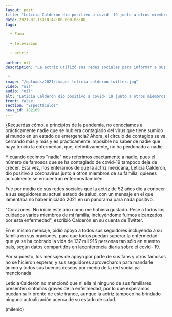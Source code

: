 ```yaml
---
layout: post
title: "Leticia Calderón dio positivo a covid- 19 junto a otros miembros de su familia"
date: 2021-01-15T18:47:00.000-06:00
tags:
  
  - Fama
  
  - television
  
  - actriz
  
author: nil
description: "La actriz utilizó sus redes sociales para informar a sus seguidores de su estado de salud.   "
image: "/uploads/2021/images-leticia-calderon-twitter.jpg"
video: "nil"
audio: "nil"
alt: "Leticia Calderón dio positivo a covid- 19 junto a otros miembros de su familia"
front: false
section: "Espectáculos"
news_id: 182169
---
```


¿Recuerdas cómo, a principios de la pandemia, no conocíamos a prácticamente nadie que se hubiera contagiado del virus que tiene sumido al mundo en un estado de emergencia? Ahora, el círculo de contagios se va cerrando más y más y es prácticamente imposible no saber de nadie que haya tenido la enfermedad, que, definitivamente, no ha perdonado a nadie. 

Y cuando decimos "nadie" nos referimos exactamente a nadie, pues el número de famosos que se ha contagiado de covid-19 tampoco deja de crecer. Esta vez, nos enteramos de que la actriz mexicana, Leticia Calderón, dio positivo a coronavirus junto a otros miembros de su familia, quienes actualmente se encuentran enfermos también. 

Fue por medio de sus redes sociales que la actriz de 52 años dio a conocer a sus seguidores su actual estado de salud, con un mensaje en el que lamentaba no haber iniciado 2021 en un panorama para nada positivo.

"Corazones. No inicie este año como me hubiera gustado. Pese a todos los cuidados varios miembros de mi familia, incluyéndome fuimos alcanzados por esta enfermedad", escribió Calderón en su cuenta de Twitter. 

En el mismo mensaje, pidió apoyo a todos sus seguidores incluyendo a su familia en sus oraciones, para que todos puedan superar la enfermedad que ya se ha cobrado la vida de 137 mil 916 personas tan sólo en nuestro país, según datos compartidos en laconferencia diaria sobre el covid- 19.  

Por supuesto, los mensajes de apoyo por parte de sus fans y otros famosos no se hicieron esperar, y sus seguidores aprovecharon para mandarle ánimo y todos sus buenos deseos por medio de la red social ya mencionada. 

Leticia Calderón no mencionó que ni ella ni ninguno de sus familiares presenten síntomas graves de la enfermedad, por lo que esperamos puedan salir pronto de este trance, aunque la actriz tampoco ha brindado ninguna actualización acerca de su estado de salud. 

(milenio)